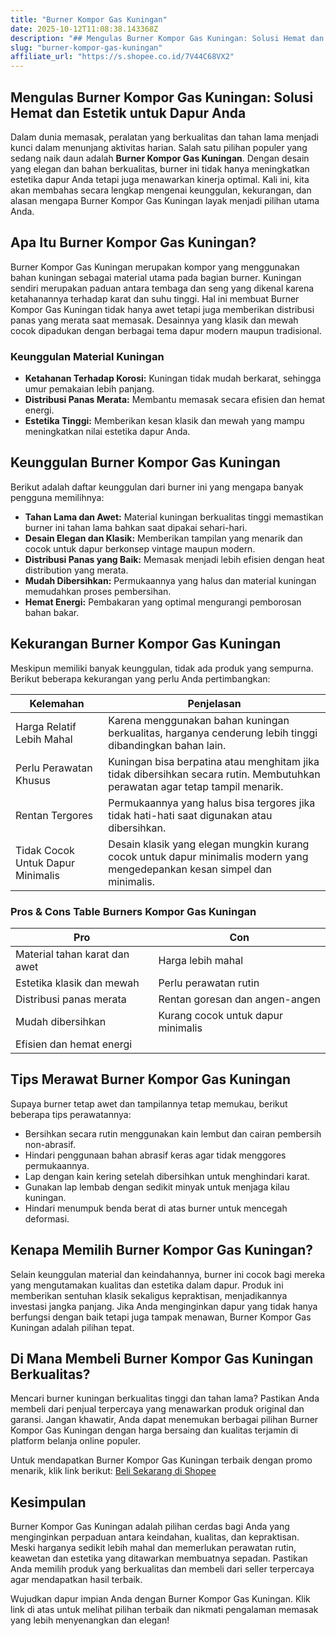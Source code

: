 ```yaml
---
title: "Burner Kompor Gas Kuningan"
date: 2025-10-12T11:08:38.143368Z
description: "## Mengulas Burner Kompor Gas Kuningan: Solusi Hemat dan Estetik untuk Dapur Anda..."
slug: "burner-kompor-gas-kuningan"
affiliate_url: "https://s.shopee.co.id/7V44C68VX2"
---
```

## Mengulas Burner Kompor Gas Kuningan: Solusi Hemat dan Estetik untuk Dapur Anda

Dalam dunia memasak, peralatan yang berkualitas dan tahan lama menjadi kunci dalam menunjang aktivitas harian. Salah satu pilihan populer yang sedang naik daun adalah **Burner Kompor Gas Kuningan**. Dengan desain yang elegan dan bahan berkualitas, burner ini tidak hanya meningkatkan estetika dapur Anda tetapi juga menawarkan kinerja optimal. Kali ini, kita akan membahas secara lengkap mengenai keunggulan, kekurangan, dan alasan mengapa Burner Kompor Gas Kuningan layak menjadi pilihan utama Anda.

## Apa Itu Burner Kompor Gas Kuningan?

Burner Kompor Gas Kuningan merupakan kompor yang menggunakan bahan kuningan sebagai material utama pada bagian burner. Kuningan sendiri merupakan paduan antara tembaga dan seng yang dikenal karena ketahanannya terhadap karat dan suhu tinggi. Hal ini membuat Burner Kompor Gas Kuningan tidak hanya awet tetapi juga memberikan distribusi panas yang merata saat memasak. Desainnya yang klasik dan mewah cocok dipadukan dengan berbagai tema dapur modern maupun tradisional.

### Keunggulan Material Kuningan

- **Ketahanan Terhadap Korosi:** Kuningan tidak mudah berkarat, sehingga umur pemakaian lebih panjang.
- **Distribusi Panas Merata:** Membantu memasak secara efisien dan hemat energi.
- **Estetika Tinggi:** Memberikan kesan klasik dan mewah yang mampu meningkatkan nilai estetika dapur Anda.

## Keunggulan Burner Kompor Gas Kuningan

Berikut adalah daftar keunggulan dari burner ini yang mengapa banyak pengguna memilihnya:

- **Tahan Lama dan Awet:** Material kuningan berkualitas tinggi memastikan burner ini tahan lama bahkan saat dipakai sehari-hari.
- **Desain Elegan dan Klasik:** Memberikan tampilan yang menarik dan cocok untuk dapur berkonsep vintage maupun modern.
- **Distribusi Panas yang Baik:** Memasak menjadi lebih efisien dengan heat distribution yang merata.
- **Mudah Dibersihkan:** Permukaannya yang halus dan material kuningan memudahkan proses pembersihan.
- **Hemat Energi:** Pembakaran yang optimal mengurangi pemborosan bahan bakar.

## Kekurangan Burner Kompor Gas Kuningan

Meskipun memiliki banyak keunggulan, tidak ada produk yang sempurna. Berikut beberapa kekurangan yang perlu Anda pertimbangkan:

| **Kelemahan**                                     | **Penjelasan**                                              |
|---------------------------------------------------|--------------------------------------------------------------|
| Harga Relatif Lebih Mahal                       | Karena menggunakan bahan kuningan berkualitas, harganya cenderung lebih tinggi dibandingkan bahan lain. |
| Perlu Perawatan Khusus                          | Kuningan bisa berpatina atau menghitam jika tidak dibersihkan secara rutin. Membutuhkan perawatan agar tetap tampil menarik. |
| Rentan Tergores                                  | Permukaannya yang halus bisa tergores jika tidak hati-hati saat digunakan atau dibersihkan. |
| Tidak Cocok Untuk Dapur Minimalis                | Desain klasik yang elegan mungkin kurang cocok untuk dapur minimalis modern yang mengedepankan kesan simpel dan minimalis. |

### Pros & Cons Table Burners Kompor Gas Kuningan

| **Pro**                                         | **Con**                                                      |
|-------------------------------------------------|--------------------------------------------------------------|
| Material tahan karat dan awet                  | Harga lebih mahal                                           |
| Estetika klasik dan mewah                      | Perlu perawatan rutin                                      |
| Distribusi panas merata                        | Rentan goresan dan angen-angen                              |
| Mudah dibersihkan                              | Kurang cocok untuk dapur minimalis                        |
| Efisien dan hemat energi                        |                                              |

## Tips Merawat Burner Kompor Gas Kuningan

Supaya burner tetap awet dan tampilannya tetap memukau, berikut beberapa tips perawatannya:

- Bersihkan secara rutin menggunakan kain lembut dan cairan pembersih non-abrasif.
- Hindari penggunaan bahan abrasif keras agar tidak menggores permukaannya.
- Lap dengan kain kering setelah dibersihkan untuk menghindari karat.
- Gunakan lap lembab dengan sedikit minyak untuk menjaga kilau kuningan.
- Hindari menumpuk benda berat di atas burner untuk mencegah deformasi.

## Kenapa Memilih Burner Kompor Gas Kuningan?

Selain keunggulan material dan keindahannya, burner ini cocok bagi mereka yang mengutamakan kualitas dan estetika dalam dapur. Produk ini memberikan sentuhan klasik sekaligus kepraktisan, menjadikannya investasi jangka panjang. Jika Anda menginginkan dapur yang tidak hanya berfungsi dengan baik tetapi juga tampak menawan, Burner Kompor Gas Kuningan adalah pilihan tepat.

## Di Mana Membeli Burner Kompor Gas Kuningan Berkualitas?

Mencari burner kuningan berkualitas tinggi dan tahan lama? Pastikan Anda membeli dari penjual terpercaya yang menawarkan produk original dan garansi. Jangan khawatir, Anda dapat menemukan berbagai pilihan Burner Kompor Gas Kuningan dengan harga bersaing dan kualitas terjamin di platform belanja online populer.

Untuk mendapatkan Burner Kompor Gas Kuningan terbaik dengan promo menarik, klik link berikut: [Beli Sekarang di Shopee](https://s.shopee.co.id/7V44C68VX2)

## Kesimpulan

Burner Kompor Gas Kuningan adalah pilihan cerdas bagi Anda yang menginginkan perpaduan antara keindahan, kualitas, dan kepraktisan. Meski harganya sedikit lebih mahal dan memerlukan perawatan rutin, keawetan dan estetika yang ditawarkan membuatnya sepadan. Pastikan Anda memilih produk yang berkualitas dan membeli dari seller terpercaya agar mendapatkan hasil terbaik.

Wujudkan dapur impian Anda dengan Burner Kompor Gas Kuningan. Klik link di atas untuk melihat pilihan terbaik dan nikmati pengalaman memasak yang lebih menyenangkan dan elegan!